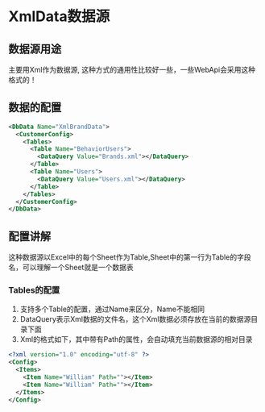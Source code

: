 # XmlData数据源

## 数据源用途

主要用Xml作为数据源, 这种方式的通用性比较好一些，一些WebApi会采用这种格式的！

## 数据的配置

```xml
<DbData Name="XmlBrandData">
  <CustomerConfig>
    <Tables>
      <Table Name="BehaviorUsers">
        <DataQuery Value="Brands.xml"></DataQuery>
      </Table>
      <Table Name="Users">
        <DataQuery Value="Users.xml"></DataQuery>
      </Table>
    </Tables>
  </CustomerConfig>
</DbData>
```

## 配置讲解

这种数据源以Excel中的每个Sheet作为Table,Sheet中的第一行为Table的字段名，可以理解一个Sheet就是一个数据表

### Tables的配置

1. 支持多个Table的配置，通过Name来区分，Name不能相同
2. DataQuery表示Xml数据的文件名，这个Xml数据必须存放在当前的数据源目录下面
3. Xml的格式如下，其中带有Path的属性，会自动填充当前数据源的相对目录

```xml
<?xml version="1.0" encoding="utf-8" ?>
<Config>
  <Items>
    <Item Name="William" Path=""></Item>
    <Item Name="William" Path=""></Item>
  </Items>
</Config>
```
